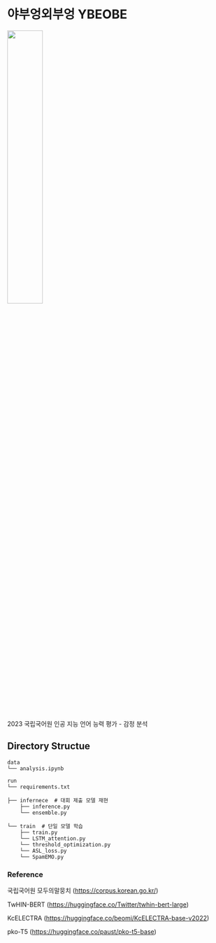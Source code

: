 # 야부엉외부엉 YBEOBE
<img width="40%" src="https://github.com/JuaeKim54/YBEOBE/assets/140517360/77f9c577-723c-4b7e-a845-532d5927fb0b"/>

2023 국립국어원 인공 지능 언어 능력 평가 - 감정 분석

## Directory Structue
```
data
└── analysis.ipynb

run
└── requirements.txt

├── infernece  # 대회 제출 모델 재현
    ├── inference.py
    └── ensemble.py

└── train  # 단일 모델 학습
    ├── train.py
    └── LSTM_attention.py
    └── threshold_optimization.py
    └── ASL_loss.py
    └── SpamEMO.py
```


### Reference
국립국어원 모두의말뭉치 (https://corpus.korean.go.kr/)

TwHIN-BERT (https://huggingface.co/Twitter/twhin-bert-large)

KcELECTRA (https://huggingface.co/beomi/KcELECTRA-base-v2022)

pko-T5 (https://huggingface.co/paust/pko-t5-base)
